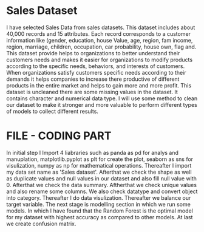 # Sales Dataset
I have selected Sales Data from sales datasets. This dataset includes about 40,000 records and 15 attributes. Each record corresponds to a customer information like (gender, education, house Value, age, region, fam income, region, marriage, children, occupation, car probability, house own, flag and. This dataset provide helps to organizations to better understand their customers needs and makes it easier for organizations to modify products according to the specific needs, behaviors, and interests of customers. When organizations satisfy customers specific needs according to their demands it helps companies to increase there productive of different products in the entire market and helps to gain more and more profit. This dataset is uncleaned there are some missing values in the dataset. It contains character and numerical data type. I will use some method to clean our dataset to make it stronger and more valuable to perform different types of models to collect different results. 

 # FILE - CODING PART
 
In initial step I Import 4 liabraries such as panda as pd for analys and manuplation, matplotlib.pyplot as plt for create the plot, seaborn as sns for visulization, numpy as np for mathematical operations. Thereafter I import my data set name as 'Sales dataset'. Afterthat we check the shape as well as duplicate values and null values in our dataset and also fill null value with 0. Afterthat we check the data summary. Aftherthat we check unique values and also rename some columns. We also check datatype and convert object into category. Thereafter I do data visulization. Thereafter we balance our target variable. The next stage is modelling section in which we run some models. In which I have found that the Random Forest is the optimal model for my dataset with highest accuracy as compared to other models. At last we create confusion matrix.
